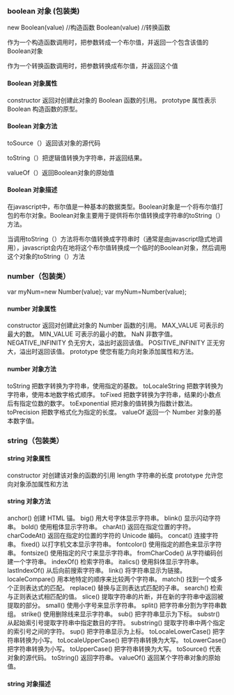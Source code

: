 ### boolean 对象 (包装类)
new Boolean(value) //构造函数
Boolean(value) //转换函数

作为一个构造函数调用时，把参数转成一个布尔值，并返回一个包含该值的 Boolean对象

作为一个转换函数调用时，把参数转换成布尔值，并返回这个值

#### Boolean 对象属性
constructor 返回对创建此对象的 Boolean 函数的引用。
prototype 属性表示Boolean 构造函数的原型。

#### Boolean 对象方法

toSource（）返回该对象的源代码

toString（）把逻辑值转换为字符串，并返回结果。

valueOf（）返回Boolean对象的原始值

#### Boolean 对象描述

在javascript中，布尔值是一种基本的数据类型。Boolean对象是一个将布尔值打包的布尔对象。Boolean对象主要用于提供将布尔值转换成字符串的toString（）方法。

当调用toString（）方法将布尔值转换成字符串时（通常是由javascript隐式地调用），javascript会内在地将这个布尔值转换成一个临时的Boolean对象，然后调用这个对象的toString（）方法

### number（包装类）

var myNum=new Number(value);
var myNum=Number(value);

#### number 对象属性
constructor	返回对创建此对象的 Number 函数的引用。
MAX_VALUE	可表示的最大的数。
MIN_VALUE	可表示的最小的数。
NaN	非数字值。
NEGATIVE_INFINITY	负无穷大，溢出时返回该值。
POSITIVE_INFINITY	正无穷大，溢出时返回该值。
prototype	使您有能力向对象添加属性和方法。

#### number 对象方法
toString	把数字转换为字符串，使用指定的基数。
toLocaleString	把数字转换为字符串，使用本地数字格式顺序。
toFixed	把数字转换为字符串，结果的小数点后有指定位数的数字。
toExponential	把对象的值转换为指数计数法。
toPrecision	把数字格式化为指定的长度。
valueOf	返回一个 Number 对象的基本数字值。

### string（包装类）

#### string 对象属性

constructor	对创建该对象的函数的引用
length	字符串的长度
prototype	允许您向对象添加属性和方法

#### string 对象方法

anchor()	创建 HTML 锚。
big()	用大号字体显示字符串。
blink()	显示闪动字符串。
bold()	使用粗体显示字符串。
charAt()	返回在指定位置的字符。
charCodeAt()	返回在指定的位置的字符的 Unicode 编码。
concat()	连接字符串。
fixed()	以打字机文本显示字符串。
fontcolor()	使用指定的颜色来显示字符串。
fontsize()	使用指定的尺寸来显示字符串。
fromCharCode()	从字符编码创建一个字符串。
indexOf()	检索字符串。
italics()	使用斜体显示字符串。
lastIndexOf()	从后向前搜索字符串。
link()	将字符串显示为链接。
localeCompare()	用本地特定的顺序来比较两个字符串。
match()	找到一个或多个正则表达式的匹配。
replace()	替换与正则表达式匹配的子串。
search()	检索与正则表达式相匹配的值。
slice()	提取字符串的片断，并在新的字符串中返回被提取的部分。
small()	使用小字号来显示字符串。
split()	把字符串分割为字符串数组。
strike()	使用删除线来显示字符串。
sub()	把字符串显示为下标。
substr()	从起始索引号提取字符串中指定数目的字符。
substring()	提取字符串中两个指定的索引号之间的字符。
sup()	把字符串显示为上标。
toLocaleLowerCase()	把字符串转换为小写。
toLocaleUpperCase()	把字符串转换为大写。
toLowerCase()	把字符串转换为小写。
toUpperCase()	把字符串转换为大写。
toSource()	代表对象的源代码。
toString()	返回字符串。
valueOf()	返回某个字符串对象的原始值。

#### string 对象描述
